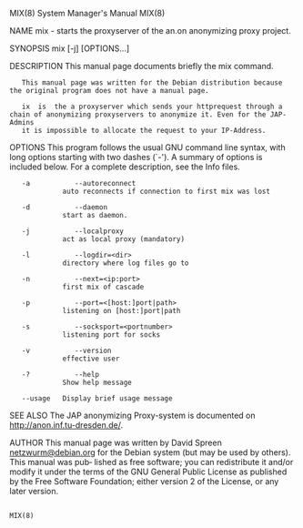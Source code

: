 MIX(8)                                                        System Manager's Manual                                                       MIX(8)

NAME
       mix - starts the proxyserver of the an.on anonymizing proxy project.

SYNOPSIS
       mix [-j] [OPTIONS...]

DESCRIPTION
       This manual page documents briefly the mix command.

       This manual page was written for the Debian distribution because the original program does not have a manual page.

       ix  is  the a proxyserver which sends your httprequest through a chain of anonymizing proxyservers to anonymize it. Even for the JAP-Admins
       it is impossible to allocate the request to your IP-Address.

OPTIONS
       This program follows the usual GNU command line syntax, with long options starting with two dashes (`-').  A summary of options is included
       below.  For a complete description, see the Info files.

       -a           --autoreconnect
                 auto reconnects if connection to first mix was lost

       -d           --daemon
                 start as daemon.

       -j           --localproxy
                 act as local proxy (mandatory)

       -l           --logdir=<dir>
                 directory where log files go to

       -n           --next=<ip:port>
                 first mix of cascade

       -p           --port=<[host:]port|path>
                 listening on [host:]port|path

       -s           --socksport=<portnumber>
                 listening port for socks

       -v           --version
                 effective user

       -?           --help
                 Show help message

       --usage   Display brief usage message

SEE ALSO
       The JAP anonymizing Proxy-system is documented on http://anon.inf.tu-dresden.de/.

AUTHOR
       This  manual  page was written by David Spreen netzwurm@debian.org for the Debian system (but may be used by others).  This manual was pub‐
       lished as free software; you can redistribute it and/or modify it under the terms of the GNU General Public License  as  published  by  the
       Free Software Foundation; either version 2 of the License, or any later version.

                                                                                                                                            MIX(8)
